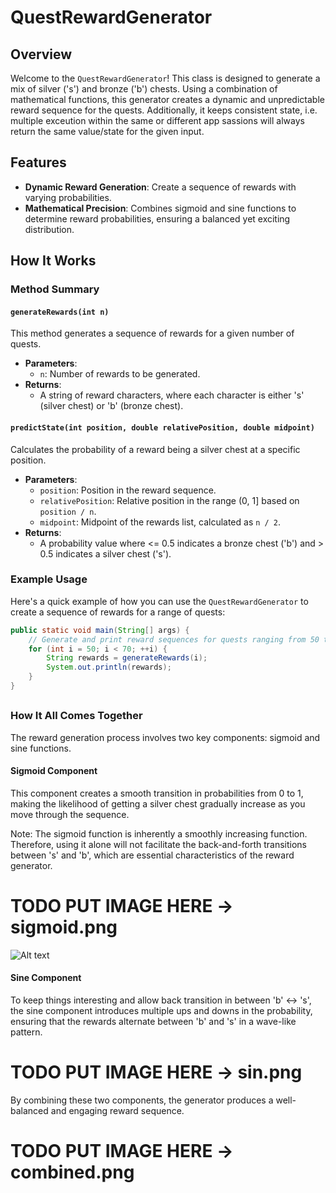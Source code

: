 
# QuestRewardGenerator

## Overview

Welcome to the `QuestRewardGenerator`! This class is designed to generate a mix of silver ('s') and bronze ('b') chests. Using a combination of mathematical functions, this generator creates a dynamic and unpredictable reward sequence for the quests. Additionally, it keeps consistent state, i.e. multiple exceution within the same or different app sassions will always return the same value/state for the given input.

## Features

- **Dynamic Reward Generation**: Create a sequence of rewards with varying probabilities.
- **Mathematical Precision**: Combines sigmoid and sine functions to determine reward probabilities, ensuring a balanced yet exciting distribution.

## How It Works

### Method Summary

#### `generateRewards(int n)`

This method generates a sequence of rewards for a given number of quests.

- **Parameters**:
  - `n`: Number of rewards to be generated.
- **Returns**:
  - A string of reward characters, where each character is either 's' (silver chest) or 'b' (bronze chest).

#### `predictState(int position, double relativePosition, double midpoint)`

Calculates the probability of a reward being a silver chest at a specific position.

- **Parameters**:
  - `position`: Position in the reward sequence.
  - `relativePosition`: Relative position in the range (0, 1] based on `position / n`.
  - `midpoint`: Midpoint of the rewards list, calculated as `n / 2`.
- **Returns**:
  - A probability value where <= 0.5 indicates a bronze chest ('b') and > 0.5 indicates a silver chest ('s').

### Example Usage

Here's a quick example of how you can use the `QuestRewardGenerator` to create a sequence of rewards for a range of quests:

```java
public static void main(String[] args) {
    // Generate and print reward sequences for quests ranging from 50 to 69
    for (int i = 50; i < 70; ++i) {
        String rewards = generateRewards(i);
        System.out.println(rewards);
    }
}
```

##

### How It All Comes Together

The reward generation process involves two key components: sigmoid and sine functions.

#### Sigmoid Component
This component creates a smooth transition in probabilities from 0 to 1, making the likelihood of getting a silver chest gradually increase as you move through the sequence.

Note: The sigmoid function is inherently a smoothly increasing function. Therefore, using it alone will not facilitate the back-and-forth transitions between 's' and 'b', which are essential characteristics of the reward generator.

# TODO PUT IMAGE HERE -> sigmoid.png
![Alt text](https://raw.githubusercontent.com/gevorga/downloads/images/sigmoid.png)


#### Sine Component
To keep things interesting and allow back transition in between 'b' <-> 's', the sine component introduces multiple ups and downs in the probability, ensuring that the rewards alternate between 'b' and 's' in a wave-like pattern.

# TODO PUT IMAGE HERE -> sin.png

By combining these two components, the generator produces a well-balanced and engaging reward sequence.

# TODO PUT IMAGE HERE -> combined.png
